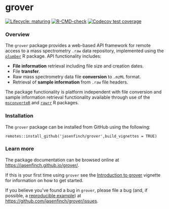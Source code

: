 
# grover

<!-- badges: start -->
[![Lifecycle: maturing](https://img.shields.io/badge/lifecycle-maturing-blue.svg)](https://www.tidyverse.org/lifecycle/#maturing)
[![R-CMD-check](https://github.com/jasenfinch/grover/workflows/R-CMD-check/badge.svg)](https://github.com/jasenfinch/grover/actions)
[![Codecov test coverage](https://codecov.io/gh/jasenfinch/grover/branch/master/graph/badge.svg)](https://codecov.io/gh/jasenfinch/grover?branch=master)
<!-- badges: end -->

### Overview

The `grover` package provides a web-based API framework for remote access to a mass spectrometry `.raw` data repository, implemented using the [`plumber`](https://www.rplumber.io/) R package.
API functionality includes:

* **File information** retrieval including file size and creation dates.
* File **transfer**.
* Raw mass spectrometry data file **conversion** to `.mzML` format.
* Retrieval of **sample information** from `.raw` file headers.

The package functionality is platform independent with file conversion and sample information retrieval functionality available through use of the [`msconverteR`](https://github.com/wilsontom/msconverteR) and [`rawrr`](https://github.com/fgcz/rawrr) R packages.

### Installation

The `grover` package can be installed from GitHub using the following:

```
remotes::install_github('jasenfinch/grover',build_vignettes = TRUE)
```

### Learn more

The package documentation can be browsed online at <https://jasenfinch.github.io/grover/>. 

If this is your first time using `grover` see the [Introduction to grover](https://jasenfinch.github.io/grover/articles/introduction.html) vignette for information on how to get started.

If you believe you've found a bug in `grover`, please file a bug (and, if
possible, a [reproducible example](https://reprex.tidyverse.org)) at
<https://github.com/jasenfinch/grover/issues>.

